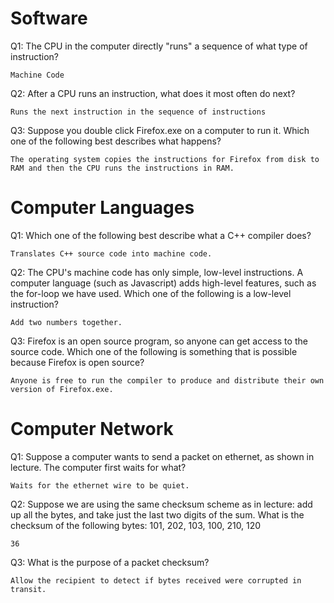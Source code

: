 # Software

Q1: The CPU in the computer directly "runs" a sequence of what type of instruction?

```
Machine Code
```

Q2: After a CPU runs an instruction, what does it most often do next?

```
Runs the next instruction in the sequence of instructions
```

Q3: Suppose you double click Firefox.exe on a computer to run it. Which one of the following best describes what happens?

```
The operating system copies the instructions for Firefox from disk to RAM and then the CPU runs the instructions in RAM.
```

# Computer Languages

Q1: Which one of the following best describe what a C++ compiler does?

```
Translates C++ source code into machine code. 
```

Q2: The CPU's machine code has only simple, low-level instructions. A computer language (such as Javascript) adds high-level features, such as the for-loop we have used. Which one of the following is a low-level instruction?

```
Add two numbers together.
```

Q3: Firefox is an open source program, so anyone can get access to the source code. Which one of the following is something that is possible because Firefox is open source?

```
Anyone is free to run the compiler to produce and distribute their own version of Firefox.exe.
```

# Computer Network

Q1: Suppose a computer wants to send a packet on ethernet, as shown in lecture. The computer first waits for what?

```
Waits for the ethernet wire to be quiet.
```

Q2: Suppose we are using the same checksum scheme as in lecture: add up all the bytes, and take just the last two digits of the sum. What is the checksum of the following bytes: 101, 202, 103, 100, 210, 120

```
36
```

Q3: What is the purpose of a packet checksum?

```
Allow the recipient to detect if bytes received were corrupted in transit.
```
